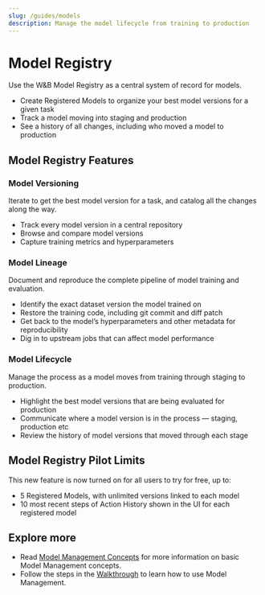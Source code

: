 ```yaml
---
slug: /guides/models
description: Manage the model lifecycle from training to production
---
```


# Model Registry

Use the W&B Model Registry as a central system of record for models.

* Create Registered Models to organize your best model versions for a given task
* Track a model moving into staging and production
* See a history of all changes, including who moved a model to production

<!-- ### Watch the 1 minute video walkthrough -->

<!-- {% embed url="https://www.youtube.com/watch?v=jy9Pk9riwZI" %} -->

## Model Registry Features

### Model Versioning

Iterate to get the best model version for a task, and catalog all the changes along the way.

* Track every model version in a central repository
* Browse and compare model versions
* Capture training metrics and hyperparameters

### Model Lineage

Document and reproduce the complete pipeline of model training and evaluation.

* Identify the exact dataset version the model trained on
* Restore the training code, including git commit and diff patch
* Get back to the model’s hyperparameters and other metadata for reproducibility
* Dig in to upstream jobs that can affect model performance

### Model Lifecycle

Manage the process as a model moves from training through staging to production.

* Highlight the best model versions that are being evaluated for production
* Communicate where a model version is in the process — staging, production etc
* Review the history of model versions that moved through each stage

## Model Registry Pilot Limits

This new feature is now turned on for all users to try for free, up to:

* 5 Registered Models, with unlimited versions linked to each model
* 10 most recent steps of Action History shown in the UI for each registered model

## Explore more
* Read [Model Management Concepts](./model-management-concepts.md) for more information on basic Model Management concepts.
* Follow the steps in the [Walkthrough](./walkthrough.md) to learn how to use Model Management.

